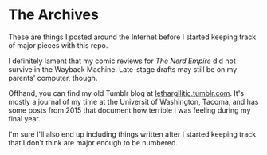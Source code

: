 # The Archives

These are things I posted around the Internet before I started keeping track of major pieces with this repo.

I definitely lament that my comic reviews for *The Nerd Empire* did not survive in the Wayback Machine. Late-stage drafts may still be on my parents' computer, though.

Offhand, you can find my old Tumblr blog at [lethargilitic.tumblr.com](http://lethargilistic.tumblr.com/). It's mostly a journal of my time at the Universit of Washington, Tacoma, and has some posts from 2015 that document how terrible I was feeling during my final year.

I'm sure I'll also end up including things written after I started keeping track that I don't think are major enough to be numbered.
